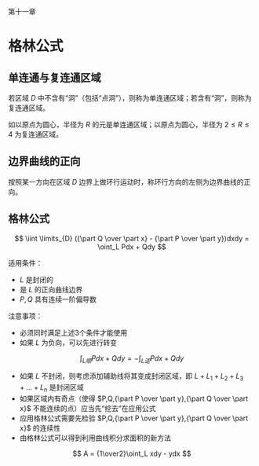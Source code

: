 第十一章

# 格林公式



## 单连通与复连通区域

若区域 $D$ 中不含有“洞”（包括“点洞”），则称为单连通区域；若含有“洞”，则称为复连通区域。

如以原点为圆心，半径为 $R$ 的元是单连通区域；以原点为圆心，半径为 $2\leq R \leq 4$ 为复连通区域。



## 边界曲线的正向

按照某一方向在区域 $D$ 边界上做环行运动时，称环行方向的左侧为边界曲线的正向。



## 格林公式

$$
\iint \limits_{D} ({\part Q \over \part x} - {\part P \over \part y})dxdy = \oint_L Pdx + Qdy
$$

适用条件：

- $L$ 是封闭的
- 是 $L$ 的正向曲线边界
- $P,Q$ 具有连续一阶偏导数



注意事项：

- 必须同时满足上述3个条件才能使用
- 如果 $L$ 为负向，可以先进行转变

$$
\int_{L顺}Pdx + Qdy = -\int_{L逆} Pdx + Qdy
$$

- 如果 $L$ 不封闭，则考虑添加辅助线将其变成封闭区域，即 $L + L_1 + L_2 + L_3 + \dots + L_n$ 是封闭区域
- 如果区域内有奇点（使得 $P,Q,{\part P \over \part y},{\part Q \over \part x}$ 不能连续的点）应当先“挖去”在应用公式
- 应用格林公式需要先检验 $P,Q,{\part P \over \part y},{\part Q \over \part x}$ 的连续性
- 由格林公式可以得到利用曲线积分求面积的新方法

$$
A = {1\over2}\oint_L xdy - ydx
$$

